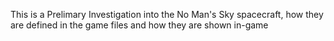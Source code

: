 This is a Prelimary Investigation into the No Man's Sky spacecraft, how they are defined in the game files and how they are shown in-game